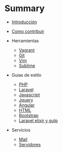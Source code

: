 # Summary

* [Introducción](README.md)
* [Como contribuir](CONTRIBUTING.md)

* Herramientas
  * [Vagrant](tools/vagrant.md)
  * [Git](tools/editores.md)
  * [Vim](tools/editores.md)
  * [Sublime](tools/editores.md)

* Guias de estilo
  * [PHP](styleguides/php.md)
  * [Laravel](styleguides/laravel.md)
  * [Javascript](styleguides/javascript.md)
  * [Jquery](styleguides/jquery.md)
  * [Angular](styleguides/angular.md)
  * [HTML](styleguides/html.md)
  * [Bootstrap](styleguides/bootstrap.md)
  * [Laravel elixir y gulp](styleguides/laravel_elixir.md)

* Servicios
  * [Mail](services/mail.md)
  * [Servidores](services/servers.md)
